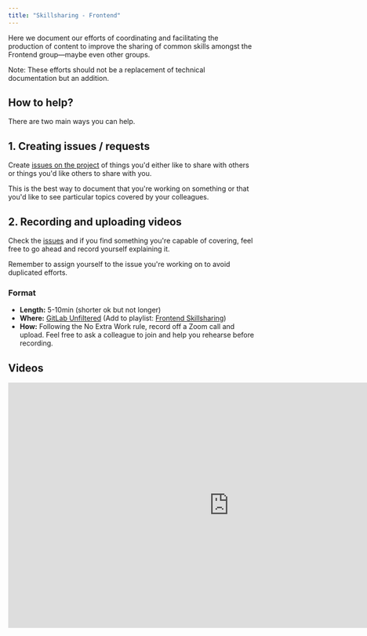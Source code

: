 ```yaml
---
title: "Skillsharing - Frontend"
---
```


Here we document our efforts of coordinating and facilitating the production of content to improve the sharing of common skills amongst the Frontend group—maybe even other groups.

Note: These efforts should not be a replacement of technical documentation but an addition.

## How to help?

There are two main ways you can help.

## 1. Creating issues / requests

Create [issues on the project](https://gitlab.com/gitlab-org/frontend/skillsharing/issues) of things you'd either like to share with others or things you'd like others to share with you.

This is the best way to document that you're working on something or that you'd like to see particular topics covered by your colleagues.

## 2. Recording and uploading videos

Check the [issues](https://gitlab.com/gitlab-org/frontend/skillsharing/issues) and if you find something you're capable of covering, feel free to go ahead and record yourself explaining it.

Remember to assign yourself to the issue you're working on to avoid duplicated efforts.

### Format

- **Length:** 5-10min (shorter ok but not longer)
- **Where:** [GitLab Unfiltered](https://www.youtube.com/channel/UCMtZ0sc1HHNtGGWZFDRTh5A) (Add to playlist: [Frontend Skillsharing](https://www.youtube.com/playlist?list=PL05JrBw4t0Kps_i2Oc9sd3zrcHfrGj1xW))
- **How:** Following the No Extra Work rule, record off a Zoom call and upload. Feel free to ask a colleague to join and help you rehearse before recording.

## Videos

<iframe width="900" height="500" src="https://www.youtube.com/embed/videoseries?list=PL05JrBw4t0Kps_i2Oc9sd3zrcHfrGj1xW" frameborder="0" allow="accelerometer; autoplay; encrypted-media; gyroscope; picture-in-picture" allowfullscreen></iframe>
